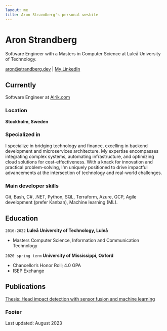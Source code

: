 ```yaml
---
layout: me
title: Aron Strandberg's personal wesbite
---
```

# Aron Strandberg
Software Engineer with a Masters in Computer Science at Luleå University of Technology.

<div id="webaddress">
<a href="aron@strandberg.dev">aron@strandberg.dev</a> 
| <a href="https://www.linkedin.com/in/aron-strandberg">My LinkedIn</a>
</div>


## Currently

Software Engineer at [Alrik.com](https://alrik.com)

### Location

__Stockholm, Sweden__


### Specialized in

I specialize in bridging technology and finance, excelling in backend development and microservices architecture. My expertise encompasses integrating complex systems, automating infrastructure, and optimizing cloud solutions for cost-effectiveness. With a knack for innovation and practical problem-solving, I'm uniquely positioned to drive impactful advancements at the intersection of technology and real-world challenges.


### Main developer skills

Git, Bash, C#, .NET, Python, SQL, Terraform, Azure, GCP, Agile development (prefer Kanban), Machine learning (ML).


## Education

`2016-2022`
__Luleå University of Technology, Luleå__

- Masters Computer Science, Information and Communication Technology

`2020 spring term`
__University of Mississippi, Oxford__

- Chancellor’s Honor Roll; 4.0 GPA
- ISEP Exchange

## Publications

[Thesis: Head impact detection with sensor fusion and machine learning](https://urn.kb.se/resolve?urn=urn:nbn:se:ltu:diva-90124)


### Footer

Last updated: August 2023



